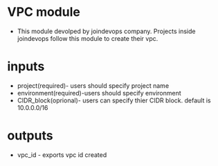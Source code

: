 # VPC module
* This module devolped by joindevops company. Projects inside joindevops follow this module to create their vpc.

# inputs
* project(required)- users should specify project name
* environment(required)-users should specify environment 
* CIDR_block(oprional)- users can specify thier CIDR block. default is 10.0.0.0/16

# outputs
* vpc_id - exports vpc id created